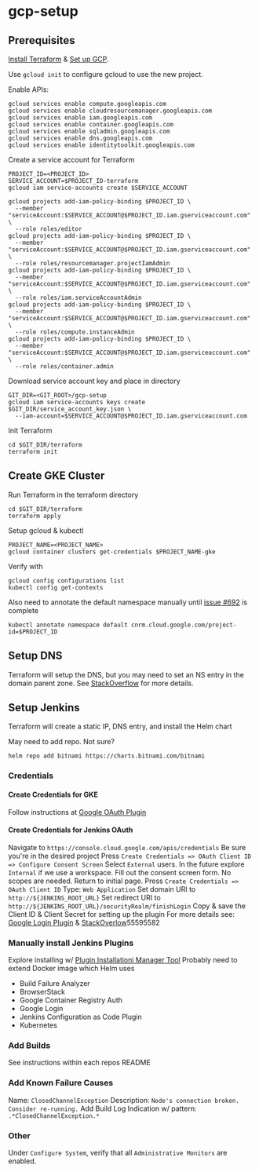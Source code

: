 # gcp-setup
## Prerequisites
[Install Terraform](https://learn.hashicorp.com/tutorials/terraform/install-cli?in=terraform/gcp-get-started) & [Set up GCP](https://learn.hashicorp.com/tutorials/terraform/google-cloud-platform-build?in=terraform/gcp-get-started#set-up-gcp).

Use `gcloud init` to configure gcloud to use the new project.

Enable APIs:
```
gcloud services enable compute.googleapis.com
gcloud services enable cloudresourcemanager.googleapis.com
gcloud services enable iam.googleapis.com
gcloud services enable container.googleapis.com
gcloud services enable sqladmin.googleapis.com
gcloud services enable dns.googleapis.com
gcloud services enable identitytoolkit.googleapis.com
```

Create a service account for Terraform
```
PROJECT_ID=<PROJECT_ID>
SERVICE_ACCOUNT=$PROJECT_ID-terraform
gcloud iam service-accounts create $SERVICE_ACCOUNT

gcloud projects add-iam-policy-binding $PROJECT_ID \
  --member "serviceAccount:$SERVICE_ACCOUNT@$PROJECT_ID.iam.gserviceaccount.com" \
  --role roles/editor
gcloud projects add-iam-policy-binding $PROJECT_ID \
  --member "serviceAccount:$SERVICE_ACCOUNT@$PROJECT_ID.iam.gserviceaccount.com" \
  --role roles/resourcemanager.projectIamAdmin
gcloud projects add-iam-policy-binding $PROJECT_ID \
  --member "serviceAccount:$SERVICE_ACCOUNT@$PROJECT_ID.iam.gserviceaccount.com" \
  --role roles/iam.serviceAccountAdmin
gcloud projects add-iam-policy-binding $PROJECT_ID \
  --member "serviceAccount:$SERVICE_ACCOUNT@$PROJECT_ID.iam.gserviceaccount.com" \
  --role roles/compute.instanceAdmin
gcloud projects add-iam-policy-binding $PROJECT_ID \
  --member "serviceAccount:$SERVICE_ACCOUNT@$PROJECT_ID.iam.gserviceaccount.com" \
  --role roles/container.admin
```

Download service account key and place in directory
```
GIT_DIR=<GIT_ROOT>/gcp-setup
gcloud iam service-accounts keys create $GIT_DIR/service_account_key.json \
  --iam-account=$SERVICE_ACCOUNT@$PROJECT_ID.iam.gserviceaccount.com
```

Init Terraform
```
cd $GIT_DIR/terraform
terraform init
```

## Create GKE Cluster
Run Terraform in the terraform directory
```
cd $GIT_DIR/terraform
terraform apply
```

Setup gcloud & kubectl
```
PROJECT_NAME=<PROJECT_NAME>
gcloud container clusters get-credentials $PROJECT_NAME-gke
```
Verify with
```
gcloud config configurations list
kubectl config get-contexts
```

Also need to annotate the default namespace manually until [issue #692](https://github.com/hashicorp/terraform-provider-kubernetes/issues/692) is complete  
```
kubectl annotate namespace default cnrm.cloud.google.com/project-id=$PROJECT_ID
```

## Setup DNS
Terraform will setup the DNS, but you may need to set an NS entry in the domain parent zone.
See [StackOverflow](https://stackoverflow.com/questions/23356881/manage-only-a-subdomain-with-google-cloud-dns) for more details.

## Setup Jenkins
Terraform will create a static IP, DNS entry, and install the Helm chart

May need to add repo.  Not sure?
```
helm repo add bitnami https://charts.bitnami.com/bitnami
```

### Credentials
#### Create Credentials for GKE
Follow instructions at [Google OAuth Plugin](https://plugins.jenkins.io/google-oauth-plugin/)

#### Create Credentials for Jenkins OAuth
Navigate to `https://console.cloud.google.com/apis/credentials`
Be sure you're in the desired project
Press `Create Credentials => OAuth Client ID => Configure Consent Screen`
Select `External` users.  In the future explore `Internal` if we use a workspace.
Fill out the consent screen form.  No scopes are needed.
Return to initial page.  Press `Create Credentials => OAuth Client ID`
Type: `Web Application`
Set domain URI to `http://${JENKINS_ROOT_URL}`
Set redirect URI to `http://${JENKINS_ROOT_URL}/securityRealm/finishLogin`
Copy & save the Client ID & Client Secret for setting up the plugin
For more details see:
[Google Login Plugin](https://github.com/jenkinsci/google-login-plugin/blob/master/README.md) & [StackOverlow](https://stackoverflow.com/a/)55595582

### Manually install Jenkins Plugins
Explore installing w/ [Plugin Installationi Manager Tool](https://github.com/jenkinsci/plugin-installation-manager-tool)
Probably need to extend Docker image which Helm uses

- Build Failure Analyzer
- BrowserStack
- Google Container Registry Auth
- Google Login
- Jenkins Configuration as Code Plugin
- Kubernetes

### Add Builds
See instructions within each repos README

### Add Known Failure Causes
Name: `ClosedChannelException`
Description: `Node's connection broken.  Consider re-running.`
Add Build Log Indication w/ pattern: `.*ClosedChannelException.*`

### Other
Under `Configure System`, verify that all `Administrative Monitors` are enabled.

